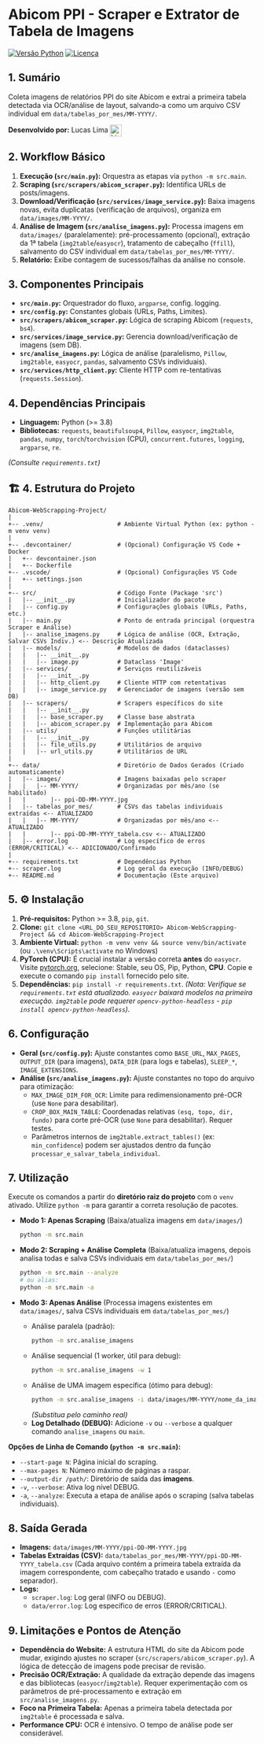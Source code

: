 # Abicom PPI - Scraper e Extrator de Tabela de Imagens

[![Versão Python](https://img.shields.io/badge/python-3.8+-blue)](https://www.python.org/) [![Licença](https://img.shields.io/badge/License-MIT-yellow.svg)](#)

## 1. Sumário

Coleta imagens de relatórios PPI do site Abicom e extrai a primeira tabela detectada via OCR/análise de layout, salvando-a como um arquivo CSV individual em `data/tabelas_por_mes/MM-YYYY/`.

**Desenvolvido por:** Lucas Lima <a href="https://www.linkedin.com/in/zukelima/" target="_blank" rel="noopener noreferrer"><img src="https://cdn-icons-png.flaticon.com/256/174/174857.png" alt="LinkedIn" width="24" height="24" style="vertical-align:middle;"></a>

## 2. Workflow Básico

1.  **Execução (`src/main.py`):** Orquestra as etapas via `python -m src.main`.
2.  **Scraping (`src/scrapers/abicom_scraper.py`):** Identifica URLs de posts/imagens.
3.  **Download/Verificação (`src/services/image_service.py`):** Baixa imagens novas, evita duplicatas (verificação de arquivos), organiza em `data/images/MM-YYYY/`.
4.  **Análise de Imagem (`src/analise_imagens.py`):** Processa imagens em `data/images/` (paralelamente): pré-processamento (opcional), extração da 1ª tabela (`img2table`/`easyocr`), tratamento de cabeçalho (`ffill`), salvamento do CSV individual em `data/tabelas_por_mes/MM-YYYY/`.
5.  **Relatório:** Exibe contagem de sucessos/falhas da análise no console.

## 3. Componentes Principais

* **`src/main.py`:** Orquestrador do fluxo, `argparse`, config. logging.
* **`src/config.py`:** Constantes globais (URLs, Paths, Limites).
* **`src/scrapers/abicom_scraper.py`:** Lógica de scraping Abicom (`requests`, `bs4`).
* **`src/services/image_service.py`:** Gerencia download/verificação de imagens (sem DB).
* **`src/analise_imagens.py`:** Lógica de análise (paralelismo, `Pillow`, `img2table`, `easyocr`, `pandas`, salvamento CSVs individuais).
* **`src/services/http_client.py`:** Cliente HTTP com re-tentativas (`requests.Session`).

## 4. Dependências Principais

* **Linguagem:** Python (>= 3.8)
* **Bibliotecas:** `requests`, `beautifulsoup4`, `Pillow`, `easyocr`, `img2table`, `pandas`, `numpy`, `torch`/`torchvision` (CPU), `concurrent.futures`, `logging`, `argparse`, `re`.

*(Consulte `requirements.txt`)*


## 🏗️ 4. Estrutura do Projeto

```text
Abicom-WebScrapping-Project/
|
+-- .venv/                     # Ambiente Virtual Python (ex: python -m venv venv)
|
+-- .devcontainer/             # (Opcional) Configuração VS Code + Docker
|   +-- devcontainer.json
|   +-- Dockerfile
+-- .vscode/                   # (Opcional) Configurações VS Code
|   +-- settings.json
|
+-- src/                       # Código Fonte (Package 'src')
|   |-- __init__.py            # Inicializador do pacote
|   |-- config.py              # Configurações globais (URLs, Paths, etc.)
|   |-- main.py                # Ponto de entrada principal (orquestra Scraper e Análise)
|   |-- analise_imagens.py     # Lógica de análise (OCR, Extração, Salvar CSVs Indiv.) <-- Descrição Atualizada
|   |-- models/                # Modelos de dados (dataclasses)
|   |   |-- __init__.py
|   |   |-- image.py           # Dataclass 'Image'
|   |-- services/              # Serviços reutilizáveis
|   |   |-- __init__.py
|   |   |-- http_client.py     # Cliente HTTP com retentativas
|   |   |-- image_service.py   # Gerenciador de imagens (versão sem DB)
|   |-- scrapers/              # Scrapers específicos do site
|   |   |-- __init__.py
|   |   |-- base_scraper.py    # Classe base abstrata
|   |   |-- abicom_scraper.py  # Implementação para Abicom
|   |-- utils/                 # Funções utilitárias
|   |   |-- __init__.py
|   |   |-- file_utils.py      # Utilitários de arquivo
|   |   |-- url_utils.py       # Utilitários de URL
|
+-- data/                      # Diretório de Dados Gerados (Criado automaticamente)
|   |-- images/                # Imagens baixadas pelo scraper
|   |   |-- MM-YYYY/           # Organizadas por mês/ano (se habilitado)
|   |       |-- ppi-DD-MM-YYYY.jpg
|   |-- tabelas_por_mes/       # CSVs das tabelas individuais extraídas <-- ATUALIZADO
|   |   |-- MM-YYYY/           # Organizadas por mês/ano <-- ATUALIZADO
|   |       |-- ppi-DD-MM-YYYY_tabela.csv <-- ATUALIZADO
|   |-- error.log              # Log específico de erros (ERROR/CRITICAL) <-- ADICIONADO/Confirmado
|
+-- requirements.txt           # Dependências Python
+-- scraper.log                # Log geral da execução (INFO/DEBUG)
+-- README.md                  # Documentação (Este arquivo)

```


## 5. ⚙️ Instalação

1.  **Pré-requisitos:** Python >= 3.8, `pip`, `git`.
2.  **Clone:** `git clone <URL_DO_SEU_REPOSITORIO> Abicom-WebScrapping-Project && cd Abicom-WebScrapping-Project`
3.  **Ambiente Virtual:** `python -m venv venv && source venv/bin/activate` (ou `.\venv\Scripts\activate` no Windows)
4.  **PyTorch (CPU):** É crucial instalar a versão correta **antes** do `easyocr`. Visite [pytorch.org](https://pytorch.org/), selecione: Stable, seu OS, Pip, Python, **CPU**. Copie e execute o comando `pip install` fornecido pelo site.
5.  **Dependências:** `pip install -r requirements.txt`.
    *(Nota: Verifique se `requirements.txt` está atualizado. `easyocr` baixará modelos na primeira execução. `img2table` pode requerer `opencv-python-headless` - `pip install opencv-python-headless`).*

## 6. Configuração

* **Geral (`src/config.py`):** Ajuste constantes como `BASE_URL`, `MAX_PAGES`, `OUTPUT_DIR` (para imagens), `DATA_DIR` (para logs e tabelas), `SLEEP_*`, `IMAGE_EXTENSIONS`.
* **Análise (`src/analise_imagens.py`):** Ajuste constantes no topo do arquivo para otimização:
    * `MAX_IMAGE_DIM_FOR_OCR`: Limite para redimensionamento pré-OCR (use `None` para desabilitar).
    * `CROP_BOX_MAIN_TABLE`: Coordenadas relativas `(esq, topo, dir, fundo)` para corte pré-OCR (use `None` para desabilitar). Requer testes.
    * Parâmetros internos de `img2table.extract_tables()` (ex: `min_confidence`) podem ser ajustados dentro da função `processar_e_salvar_tabela_individual`.

## 7. Utilização

Execute os comandos a partir do **diretório raiz do projeto** com o `venv` ativado. Utilize `python -m` para garantir a correta resolução de pacotes.

* **Modo 1: Apenas Scraping** (Baixa/atualiza imagens em `data/images/`)
    ```bash
    python -m src.main
    ```

* **Modo 2: Scraping + Análise Completa** (Baixa/atualiza imagens, depois analisa todas e salva CSVs individuais em `data/tabelas_por_mes/`)
    ```bash
    python -m src.main --analyze
    # ou alias:
    python -m src.main -a
    ```

* **Modo 3: Apenas Análise** (Processa imagens existentes em `data/images/`, salva CSVs individuais em `data/tabelas_por_mes/`)
    * Análise paralela (padrão):
        ```bash
        python -m src.analise_imagens
        ```
    * Análise sequencial (1 worker, útil para debug):
        ```bash
        python -m src.analise_imagens -w 1
        ```
    * Análise de UMA imagem específica (ótimo para debug):
        ```bash
        python -m src.analise_imagens -i data/images/MM-YYYY/nome_da_imagem.jpg
        ```
        *(Substitua pelo caminho real)*
    * **Log Detalhado (DEBUG):** Adicione `-v` ou `--verbose` a qualquer comando `analise_imagens` ou `main`.

**Opções de Linha de Comando (`python -m src.main`):**

* `--start-page N`: Página inicial do scraping.
* `--max-pages N`: Número máximo de páginas a raspar.
* `--output-dir /path/`: Diretório de saída das **imagens**.
* `-v`, `--verbose`: Ativa log nível DEBUG.
* `-a`, `--analyze`: Executa a etapa de análise após o scraping (salva tabelas individuais).

## 8. Saída Gerada

* **Imagens:** `data/images/MM-YYYY/ppi-DD-MM-YYYY.jpg`
* **Tabelas Extraídas (CSV):** `data/tabelas_por_mes/MM-YYYY/ppi-DD-MM-YYYY_tabela.csv` (Cada arquivo contém a primeira tabela extraída da imagem correspondente, com cabeçalho tratado e usando `-` como separador).
* **Logs:**
    * `scraper.log`: Log geral (INFO ou DEBUG).
    * `data/error.log`: Log específico de erros (ERROR/CRITICAL).

## 9. Limitações e Pontos de Atenção

* **Dependência do Website:** A estrutura HTML do site da Abicom pode mudar, exigindo ajustes no scraper (`src/scrapers/abicom_scraper.py`). A lógica de detecção de imagens pode precisar de revisão.
* **Precisão OCR/Extração:** A qualidade da extração depende das imagens e das bibliotecas (`easyocr`/`img2table`). Requer experimentação com os parâmetros de pré-processamento e extração em `src/analise_imagens.py`.
* **Foco na Primeira Tabela:** Apenas a primeira tabela detectada por `img2table` é processada e salva.
* **Performance CPU:** OCR é intensivo. O tempo de análise pode ser considerável.
